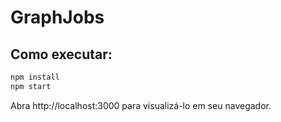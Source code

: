 # GraphJobs
## Como executar:
```javascript
npm install
npm start
``` 
Abra http://localhost:3000 para visualizá-lo em seu navegador.
